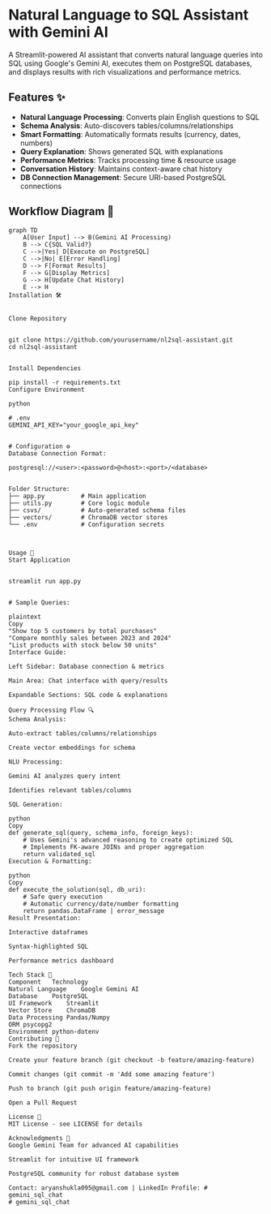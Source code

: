  
# Natural Language to SQL Assistant with Gemini AI

 

A Streamlit-powered AI assistant that converts natural language queries into SQL using Google's Gemini AI, executes them on PostgreSQL databases, and displays results with rich visualizations and performance metrics.
 

## Features ✨

- **Natural Language Processing**: Converts plain English questions to SQL
- **Schema Analysis**: Auto-discovers tables/columns/relationships
- **Smart Formatting**: Automatically formats results (currency, dates, numbers)
- **Query Explanation**: Shows generated SQL with explanations
- **Performance Metrics**: Tracks processing time & resource usage
- **Conversation History**: Maintains context-aware chat history
- **DB Connection Management**: Secure URI-based PostgreSQL connections

## Workflow Diagram 🔄

```mermaid
graph TD
    A[User Input] --> B(Gemini AI Processing)
    B --> C{SQL Valid?}
    C -->|Yes| D[Execute on PostgreSQL]
    C -->|No| E[Error Handling]
    D --> F[Format Results]
    F --> G[Display Metrics]
    G --> H[Update Chat History]
    E --> H
Installation 🛠️


Clone Repository

 
git clone https://github.com/yourusername/nl2sql-assistant.git
cd nl2sql-assistant


Install Dependencies
 
pip install -r requirements.txt
Configure Environment

python

# .env
GEMINI_API_KEY="your_google_api_key"


# Configuration ⚙️
Database Connection Format:
 
postgresql://<user>:<password>@<host>:<port>/<database>


Folder Structure:
├── app.py          # Main application
├── utils.py        # Core logic module
├── csvs/           # Auto-generated schema files
├── vectors/        # ChromaDB vector stores
└── .env            # Configuration secrets



Usage 🚀
Start Application

 
streamlit run app.py


# Sample Queries:

plaintext
Copy
"Show top 5 customers by total purchases"
"Compare monthly sales between 2023 and 2024"
"List products with stock below 50 units"
Interface Guide:

Left Sidebar: Database connection & metrics

Main Area: Chat interface with query/results

Expandable Sections: SQL code & explanations

Query Processing Flow 🔍
Schema Analysis:

Auto-extract tables/columns/relationships

Create vector embeddings for schema

NLU Processing:

Gemini AI analyzes query intent

Identifies relevant tables/columns

SQL Generation:

python
Copy
def generate_sql(query, schema_info, foreign_keys):
    # Uses Gemini's advanced reasoning to create optimized SQL
    # Implements FK-aware JOINs and proper aggregation
    return validated_sql
Execution & Formatting:

python
Copy
def execute_the_solution(sql, db_uri):
    # Safe query execution
    # Automatic currency/date/number formatting
    return pandas.DataFrame | error_message
Result Presentation:

Interactive dataframes

Syntax-highlighted SQL

Performance metrics dashboard

Tech Stack 🧩
Component	Technology
Natural Language	Google Gemini AI
Database	PostgreSQL
UI Framework	Streamlit
Vector Store	ChromaDB
Data Processing	Pandas/Numpy
ORM	psycopg2
Environment	python-dotenv
Contributing 🤝
Fork the repository

Create your feature branch (git checkout -b feature/amazing-feature)

Commit changes (git commit -m 'Add some amazing feature')

Push to branch (git push origin feature/amazing-feature)

Open a Pull Request

License 📄
MIT License - see LICENSE for details

Acknowledgments 🙏
Google Gemini Team for advanced AI capabilities

Streamlit for intuitive UI framework

PostgreSQL community for robust database system

Contact: aryanshukla095@gmail.com | LinkedIn Profile: # gemini_sql_chat
# gemini_sql_chat
